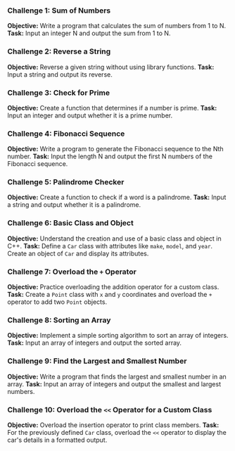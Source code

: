 
### Challenge 1: Sum of Numbers
**Objective:** Write a program that calculates the sum of numbers from 1 to N.
**Task:** Input an integer N and output the sum from 1 to N.

### Challenge 2: Reverse a String
**Objective:** Reverse a given string without using library functions.
**Task:** Input a string and output its reverse.

### Challenge 3: Check for Prime
**Objective:** Create a function that determines if a number is prime.
**Task:** Input an integer and output whether it is a prime number.

### Challenge 4: Fibonacci Sequence
**Objective:** Write a program to generate the Fibonacci sequence to the Nth number.
**Task:** Input the length N and output the first N numbers of the Fibonacci sequence.

### Challenge 5: Palindrome Checker
**Objective:** Create a function to check if a word is a palindrome.
**Task:** Input a string and output whether it is a palindrome.

### Challenge 6: Basic Class and Object
**Objective:** Understand the creation and use of a basic class and object in C++.
**Task:** Define a `Car` class with attributes like `make`, `model`, and `year`. Create an object of `Car` and display its attributes.

### Challenge 7: Overload the `+` Operator
**Objective:** Practice overloading the addition operator for a custom class.
**Task:** Create a `Point` class with `x` and `y` coordinates and overload the `+` operator to add two `Point` objects.

### Challenge 8: Sorting an Array
**Objective:** Implement a simple sorting algorithm to sort an array of integers.
**Task:** Input an array of integers and output the sorted array.

### Challenge 9: Find the Largest and Smallest Number
**Objective:** Write a program that finds the largest and smallest number in an array.
**Task:** Input an array of integers and output the smallest and largest numbers.

### Challenge 10: Overload the `<<` Operator for a Custom Class
**Objective:** Overload the insertion operator to print class members.
**Task:** For the previously defined `Car` class, overload the `<<` operator to display the car's details in a formatted output.

